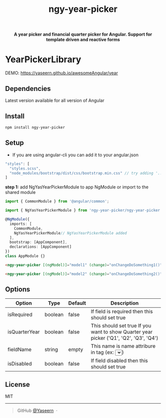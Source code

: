 <div align="center">
  <h1>ngy-year-picker</h1>
  <br>
  <h4>A year picker and financial quarter picker for Angular. Support for template driven and reactive forms</h4>
</div>

# YearPickerLibrary

DEMO: https://yaseern.github.io/awesomeAngular/year

## Dependencies
Latest version available for all version of Angular

## Install

```bash
npm install ngy-year-picker
```

## Setup

- If you are using angular-cli you can add it to your angular.json

```ts
"styles": [
  "styles.scss",
  "node_modules/bootstrap/dist/css/bootstrap.min.css" // try adding '../' if you're using bootstrap
]
```

**step 1:** add NgYasYearPickerModule to app NgModule or import to the shared module

```typescript
import { CommonModule } from '@angular/common';

import { NgYasYearPickerModule } from 'ngy-year-picker/ngy-year-picker';

@NgModule({
  imports: [
    CommonModule,
    NgYasYearPickerModule// NgYasYearPickerModule added
  ],
  bootstrap: [AppComponent],
  declarations: [AppComponent]
})
class AppModule {}
```

```html
<ngy-year-picker [(ngModel)]="model1" (change)="onChangeDoSomething1()" id="year-picker1"></ngy-year-picker>

<ngy-year-picker [(ngModel)]="model2" (change)="onChangeDoSomething2()" id="year-picker2" [isQuarterYear]="true"></ngy-year-picker>

```

## Options

| Option            | Type                           | Default           | Description                                                                                                                   |
| ----------------- | ------------------------------ | ----------------- | -----------------------------------------------------------------------------------------------------------------------------|
| isRequired        | boolean                        | false             | If field is required then this should set true                                                                               |
| isQuarterYear     | boolean                        | false             | This should set true If you want to show Quarter year picker  ('Q1', 'Q2', 'Q3', 'Q4')                                        |
| fieldName         | string                         | empty             | This name is name attribure in tag (ex: <select name=""></select>)                                                            | 
| isDisabled        | boolean                        | false             | If field disabled then this should set true                                                                                  | 

## License

MIT

---

> GitHub [@Yaseern](https://github.com/Yaseern) &nbsp;&middot;&nbsp;